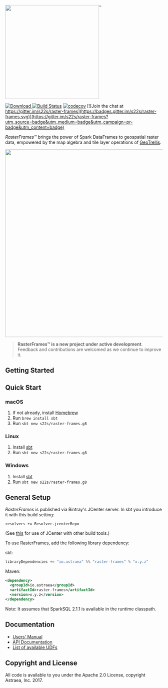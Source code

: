 <img src="src/main/paradox/_template/images/RasterFramesLogo.png" width="300px"/><sup style="vertical-align: top;">&trade;</sup>

[ ![Download](https://api.bintray.com/packages/s22s/maven/raster-frames/images/download.svg) ](https://bintray.com/s22s/maven/raster-frames/_latestVersion) [![Build Status](https://travis-ci.org/s22s/raster-frames.svg?branch=develop)](https://travis-ci.org/s22s/raster-frames) [![codecov](https://codecov.io/gh/s22s/raster-frames/branch/develop/graph/badge.svg)](https://codecov.io/gh/s22s/raster-frames)
 [![Join the chat at https://gitter.im/s22s/raster-frames](https://badges.gitter.im/s22s/raster-frames.svg)](https://gitter.im/s22s/raster-frames?utm_source=badge&utm_medium=badge&utm_campaign=pr-badge&utm_content=badge)

_RasterFrames™_ brings the power of Spark DataFrames to geospatial raster data, empowered by the map algebra and tile layer operations of [GeoTrellis](https://geotrellis.io/).

<img src="src/main/tut/RasterFramePipelineOverview.png" width="600px"/>

> **RasterFrames™ is a new project under active development**. Feedback and contributions are welcomed 
as we continue to improve it.

## Getting Started

## Quick Start

### macOS

1. If not already, install [Homebrew](https://brew.sh/)
2. Run `brew install sbt`
3. Run `sbt new s22s/raster-frames.g8`

### Linux

1. Install [sbt](http://www.scala-sbt.org/release/docs/Installing-sbt-on-Linux.html)
2. Run `sbt new s22s/raster-frames.g8`

### Windows

1. Install [sbt](http://www.scala-sbt.org/release/docs/Installing-sbt-on-Windows.html)
2. Run `sbt new s22s/raster-frames.g8`

## General Setup

*RasterFrames* is published via Bintray's JCenter server. In sbt you introduce it with this build setting: 

```
resolvers += Resolver.jcenterRepo
``` 

(See [this](https://bintray.com/bintray/jcenter) for use of JCenter with other build tools.)

To use RasterFrames, add the following library dependency:

sbt:

```scala
libraryDependencies += "io.astraea" %% "raster-frames" % "x.y.z"
```

Maven:

```xml
<dependency>
  <groupId>io.astraea</groupId>
  <artifactId>raster-frames</artifactId>
  <version>x.y.z</version>
</dependency>
```

Note: It assumes that SparkSQL 2.1.1 is available in the runtime classpath.

## Documentation

* [Users' Manual](http://rasterframes.io/)
* [API Documentation](http://rasterframes.io/latest/api/index.html) 
* [List of available UDFs](http://rasterframes.io/latest/api/index.html#astraea.spark.rasterframes.ColumnFunctions)


## Copyright and License

All code is available to you under the Apache 2.0 License, copyright Astraea, Inc. 2017.


